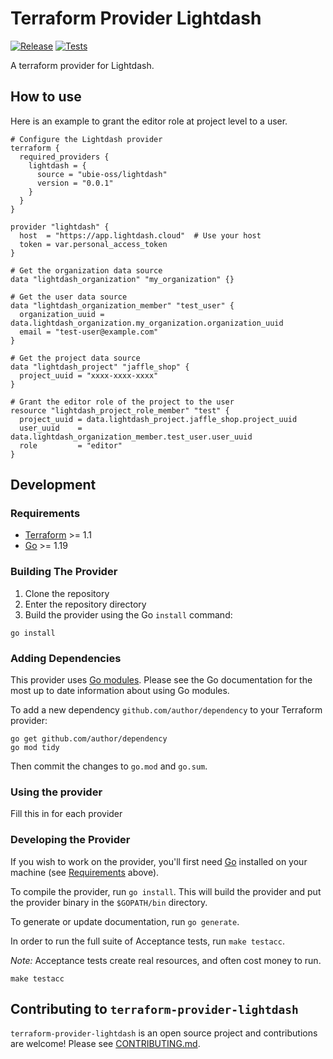 # Terraform Provider Lightdash

[![Release](https://github.com/ubie-oss/terraform-provider-lightdash/actions/workflows/release.yml/badge.svg)](https://github.com/ubie-oss/terraform-provider-lightdash/actions/workflows/release.yml)
[![Tests](https://github.com/ubie-oss/terraform-provider-lightdash/actions/workflows/test.yml/badge.svg)](https://github.com/ubie-oss/terraform-provider-lightdash/actions/workflows/test.yml)

A terraform provider for Lightdash.

## How to use

Here is an example to grant the editor role at project level to a user.

```
# Configure the Lightdash provider
terraform {
  required_providers {
    lightdash = {
      source = "ubie-oss/lightdash"
      version = "0.0.1"
    }
  }
}

provider "lightdash" {
  host  = "https://app.lightdash.cloud"  # Use your host
  token = var.personal_access_token
}

# Get the organization data source
data "lightdash_organization" "my_organization" {}

# Get the user data source
data "lightdash_organization_member" "test_user" {
  organization_uuid = data.lightdash_organization.my_organization.organization_uuid
  email = "test-user@example.com"
}

# Get the project data source
data "lightdash_project" "jaffle_shop" {
  project_uuid = "xxxx-xxxx-xxxx"
}

# Grant the editor role of the project to the user
resource "lightdash_project_role_member" "test" {
  project_uuid = data.lightdash_project.jaffle_shop.project_uuid
  user_uuid    = data.lightdash_organization_member.test_user.user_uuid
  role         = "editor"
}
```

## Development

### Requirements

- [Terraform](https://www.terraform.io/downloads.html) >= 1.1
- [Go](https://golang.org/doc/install) >= 1.19

### Building The Provider

1. Clone the repository
1. Enter the repository directory
1. Build the provider using the Go `install` command:

```shell
go install
```

### Adding Dependencies

This provider uses [Go modules](https://github.com/golang/go/wiki/Modules).
Please see the Go documentation for the most up to date information about using Go modules.

To add a new dependency `github.com/author/dependency` to your Terraform provider:

```shell
go get github.com/author/dependency
go mod tidy
```

Then commit the changes to `go.mod` and `go.sum`.

### Using the provider

Fill this in for each provider

### Developing the Provider

If you wish to work on the provider, you'll first need [Go](http://www.golang.org) installed on your machine (see [Requirements](#requirements) above).

To compile the provider, run `go install`. This will build the provider and put the provider binary in the `$GOPATH/bin` directory.

To generate or update documentation, run `go generate`.

In order to run the full suite of Acceptance tests, run `make testacc`.

_Note:_ Acceptance tests create real resources, and often cost money to run.

```shell
make testacc
```

## Contributing to `terraform-provider-lightdash`

`terraform-provider-lightdash` is an open source project and contributions are welcome!
Please see [CONTRIBUTING.md](CONTRIBUTING.md).
